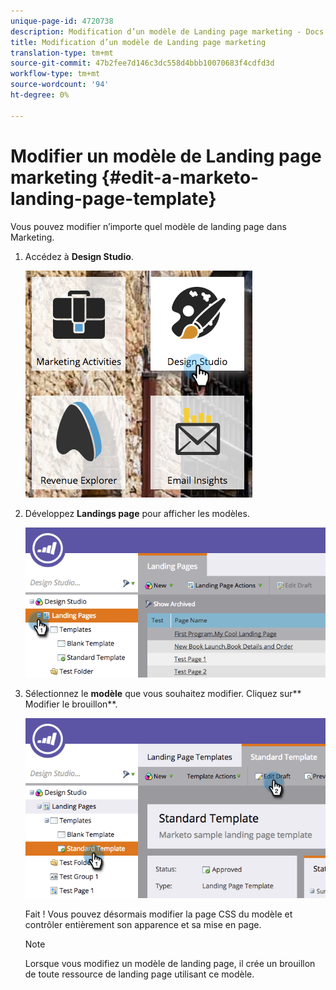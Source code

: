 ```yaml
---
unique-page-id: 4720738
description: Modification d’un modèle de Landing page marketing - Docs marketing - Documentation du produit
title: Modification d’un modèle de Landing page marketing
translation-type: tm+mt
source-git-commit: 47b2fee7d146c3dc558d4bbb10070683f4cdfd3d
workflow-type: tm+mt
source-wordcount: '94'
ht-degree: 0%

---
```



# Modifier un modèle de Landing page marketing {#edit-a-marketo-landing-page-template}

Vous pouvez modifier n’importe quel modèle de landing page dans Marketing.

1. Accédez à **Design Studio**.

   ![](assets/designstudio.png)

1. Développez **Landings page** pour afficher les modèles.

   ![](assets/image2015-5-21-12-3a40-3a3.png)

1. Sélectionnez le **modèle** que vous souhaitez modifier. Cliquez sur** Modifier le brouillon**.

   ![](assets/image2015-5-21-12-3a37-3a54.png)

   Fait ! Vous pouvez désormais modifier la page CSS du modèle et contrôler entièrement son apparence et sa mise en page.

   >[!NOTE]
   >
   >Lorsque vous modifiez un modèle de landing page, il crée un brouillon de toute ressource de landing page utilisant ce modèle.

